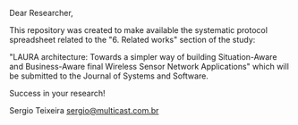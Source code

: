 
Dear Researcher,

This repository was created to make available the systematic protocol spreadsheet related to the "6. Related works" section of the study:

"LAURA architecture: Towards a simpler way of building Situation-Aware and Business-Aware final Wireless Sensor Network Applications" which will be submitted to the Journal of Systems and Software.


Success in your research!

Sergio Teixeira
sergio@multicast.com.br



